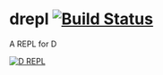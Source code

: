 drepl [![Build Status](https://travis-ci.org/MartinNowak/drepl.png)](https://travis-ci.org/MartinNowak/drepl)
=====

A REPL for D

[![D REPL](https://raw.github.com/MartinNowak/drepl/master/drepl.png)](http://drepl.dawg.eu "D REPL")

